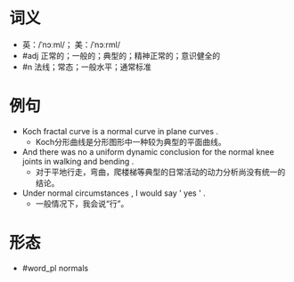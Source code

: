 # 词义
- 英：/ˈnɔːml/； 美：/ˈnɔːrml/
- #adj 正常的；一般的；典型的；精神正常的；意识健全的
- #n 法线；常态；一般水平；通常标准
# 例句
- Koch fractal curve is a normal curve in plane curves .
	- Koch分形曲线是分形图形中一种较为典型的平面曲线。
- And there was no a uniform dynamic conclusion for the normal knee joints in walking and bending .
	- 对于平地行走，弯曲，爬楼梯等典型的日常活动的动力分析尚没有统一的结论。
- Under normal circumstances , I would say ' yes ' .
	- 一般情况下，我会说“行”。
# 形态
- #word_pl normals
